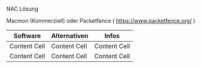NAC Lösung  

Macmon (Kommerziell) oder Packetfence ( https://www.packetfence.org/ )   

| Software  | Alternativen | Infos |
| ------------- | ------------- | ------------- |
| Content Cell  | Content Cell  | Content Cell  |
| Content Cell  | Content Cell  | Content Cell  |****

